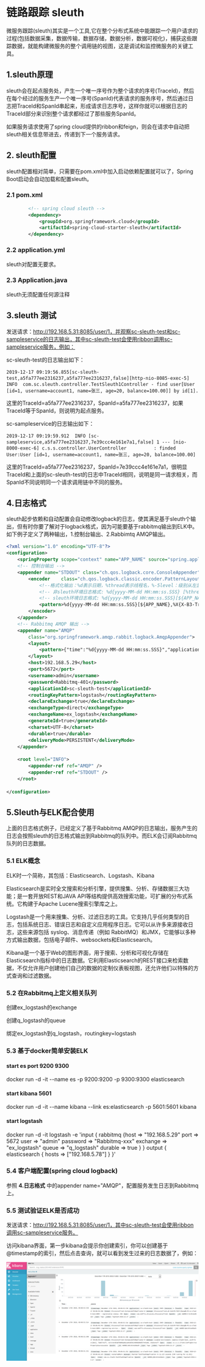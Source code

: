 # 链路跟踪 sleuth

​		微服务跟踪(sleuth)其实是一个工具,它在整个分布式系统中能跟踪一个用户请求的过程(包括数据采集，数据传输，数据存储，数据分析，数据可视化)，捕获这些跟踪数据，就能构建微服务的整个调用链的视图，这是调试和监控微服务的关键工具。

## 1.sleuth原理

sleuth会在起点服务处，产生一个唯一序号作为整个请求的序号(TraceId)，然后在每个经过的服务生产一个唯一序号(SpanId)代表请求的服务序号，然后通过日志把TraceId和SpanId串起来，形成请求日志序号，这样你就可以根据日志的TraceId部分来识别整个请求都经过了那些服务SpanId。

如果服务请求使用了spring cloud提供的ribbon和feign，则会在请求中自动把sleuth相关信息带进去，传递到下一个服务请求。

## 2. sleuth配置

sleuth配置相对简单，只需要在pom.xml中加入启动依赖配置就可以了，Spring Boot启动会自动加载和配置sleuth。

### 2.1 pom.xml

```xml
		<!-- spring cloud sleuth -->
		<dependency>
			<groupId>org.springframework.cloud</groupId>
			<artifactId>spring-cloud-starter-sleuth</artifactId>
		</dependency>
```

### 2.2 application.yml

sleuth对配置无要求。

### 2.3 Application.java

sleuth无须配置任何源注释

## 3.sleuth 测试

发送请求：http://192.168.5.31:8085/user/1，并观察sc-sleuth-test和sc-sampleservice的日志输出，其中sc-sleuth-test会使用ribbon调用sc-sampleservice服务，例如：

sc-sleuth-test的日志输出如下：

```
2019-12-17 09:19:56.855[sc-sleuth-test,a5fa777ee2316237,a5fa777ee2316237,false][http-nio-8085-exec-5] INFO  com.sc.sleuth.controller.TestSleuth1Controller - find user[User [id=1, username=account1, name=张三, age=20, balance=100.00]] by id[1].
```

这里的TraceId=a5fa777ee2316237，SpanId=a5fa777ee2316237，如果TraceId等于SpanId，则说明为起点服务。

sc-sampleservice的日志输出如下：

```
2019-12-17 09:19:59.912  INFO [sc-sampleservice,a5fa777ee2316237,7e39ccc4e161e7a1,false] 1 --- [nio-8000-exec-6] c.s.s.controller.UserController          : finded User:User [id=1, username=account1, name=张三, age=20, balance=100.00]
```

这里的TraceId=a5fa777ee2316237，SpanId=7e39ccc4e161e7a1，很明显TraceId和上面的sc-sleuth-test的日志中TraceId相同，说明是同一请求相关，而SpanId不同说明同一个请求调用链中不同的服务。

## 4.日志格式

sleuth起步依赖和自动配置会自动修改logback的日志，使其满足基于sleuth个输出，但有时你要了解对于logback格式，因为可能要基于rabbitmq输出到ELK中。如下例子定义了两种输出，1.控制台输出、2.Rabbimtq AMQP输出。

```xml
<?xml version="1.0" encoding="UTF-8"?>
<configuration>
    <springProperty scope="context" name="APP_NAME" source="spring.application.name"/>
	<!-- 控制台输出 -->
	<appender name="STDOUT" class="ch.qos.logback.core.ConsoleAppender">
		<encoder	class="ch.qos.logback.classic.encoder.PatternLayoutEncoder">
			<!--格式化输出：%d表示日期，%thread表示线程名，%-5level：级别从左显示5个字符宽度%msg：日志消息，%n是换行符 -->
			<!-- 非sleuth环境日志格式: %d{yyyy-MM-dd HH:mm:ss.SSS} [%thread] %-5level %logger{50} - %msg%n -->
			<!-- sleuth环境日志格式: %d{yyyy-MM-dd HH:mm:ss.SSS}[${APP_NAME},%X{X-B3-TraceId:-},%X{X-B3-SpanId:-},%X{X-Span-Export:-}][%thread] %-5level %logger{50} - %msg%n -->
			<pattern>%d{yyyy-MM-dd HH:mm:ss.SSS}[${APP_NAME},%X{X-B3-TraceId:-},%X{X-B3-SpanId:-},%X{X-Span-Export:-}][%thread] %-5level %logger{50} - %msg%n</pattern>
		</encoder>
	</appender>
	<!-- Rabbitmq AMQP 输出 -->
	<appender name="AMQP"
		class="org.springframework.amqp.rabbit.logback.AmqpAppender">
		<layout>
			<pattern>{"time":"%d{yyyy-MM-dd HH:mm:ss.SSS}","application":"${APP_NAME}","TraceId":"%X{X-B3-TraceId:-}","SpanId":"%X{X-B3-SpanId:-}","Span":"%X{X-Span-Export:-}","thread": "%thread","level": "%level","class": "%logger{50}","message": "%msg"}</pattern>
		</layout>
		<host>192.168.5.29</host>
		<port>5672</port>
		<username>admin</username>
		<password>Rabbitmq-401</password>
		<applicationId>sc-sleuth-test</applicationId>
		<routingKeyPattern>logstash</routingKeyPattern>
		<declareExchange>true</declareExchange>
		<exchangeType>direct</exchangeType>
		<exchangeName>ex_logstash</exchangeName>
		<generateId>true</generateId>
		<charset>UTF-8</charset>
		<durable>true</durable>
		<deliveryMode>PERSISTENT</deliveryMode>
	</appender>

	<root level="INFO">
		<appender-ref ref="AMQP" />
		<appender-ref ref="STDOUT" />
	</root>
	
</configuration>
```

## 5.Sleuth与ELK配合使用

上面的日志格式例子，已经定义了基于Rabbitmq AMQP的日志输出，服务产生的日志会按照sleuth的日志格式输出到Rabbitmq的队列中。而ELK会订阅Rabbitmq队列的日志数据。

### 5.1 ELK概念

ELK时一个简称，其包括：Elasticsearch、Logstash、Kibana

Elasticsearch是实时全文搜索和分析引擎，提供搜集、分析、存储数据三大功能；是一套开放REST和JAVA API等结构提供高效搜索功能，可扩展的分布式系统。它构建于Apache Lucene搜索引擎库之上。

Logstash是一个用来搜集、分析、过滤日志的工具。它支持几乎任何类型的日志，包括系统日志、错误日志和自定义应用程序日志。它可以从许多来源接收日志，这些来源包括 syslog、消息传递（例如 RabbitMQ）和JMX，它能够以多种方式输出数据，包括电子邮件、websockets和Elasticsearch。

Kibana是一个基于Web的图形界面，用于搜索、分析和可视化存储在 Elasticsearch指标中的日志数据。它利用Elasticsearch的REST接口来检索数据，不仅允许用户创建他们自己的数据的定制仪表板视图，还允许他们以特殊的方式查询和过滤数据。

### 5.2 在Rabbitmq上定义相关队列

创建ex_logstash的exchange

创建q_logstash的queue

绑定ex_logstash到q_logstash，routingkey=logstash

### 5.3 基于docker简单安装ELK

#### start es port 9200 9300
docker run -d -it --name es -p 9200:9200 -p 9300:9300 elasticsearch

#### start kibana 5601
docker run -d -it --name kibana --link es:elasticsearch -p 5601:5601 kibana

#### start logstash
docker run -d -it logstash -e 'input { rabbitmq {host => "192.168.5.29" port => 5672 user => "admin" password => "Rabbitmq-xxx" exchange => "ex_logstash" queue => "q_logstash" durable => true } } output { elasticsearch { hosts => ["192.168.5.78"] } }'

### 5.4 客户端配置(spring cloud logback)

参照 **4.日志格式** 中的appender name="AMQP"，配置服务发生日志到Rabbitmq上。

### 5.5 测试验证ELK是否成功

发送请求：http://192.168.5.31:8085/user/1，其中sc-sleuth-test会使用ribbon调用sc-sampleservice服务。

访问kibana界面，第一步kibana会提示你创建索引，你可以创建基于@timestamp的索引，然后点击查询，就可以看到发生过来的日志数据了，例如：

![](./doc/kibana1.png)

  





